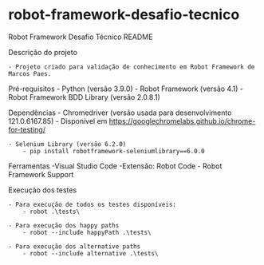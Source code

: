 # robot-framework-desafio-tecnico

Robot Framework Desafio Técnico README

Descrição do projeto

    - Projeto criado para validação de conhecimento em Robot Framework de Marcos Paes.

Pré-requisitos
    - Python (versão 3.9.0)
    - Robot Framework (versão 4.1)
    - Robot Framework BDD Library (versão 2.0.8.1)

Dependências
    - Chromedriver (versão usada para desenvolvimento 121.0.6167.85)
        - Disponível em https://googlechromelabs.github.io/chrome-for-testing/

    - Selenium Library (versão 6.2.0)
        - pip install robotframework-seleniumlibrary==6.0.0

Ferramentas 
    -Visual Studio Code
    -Extensão: Robot Code - Robot Framework Support


Execução dos testes

    - Para execução de todos os testes disponíveis:
        - robot .\tests\     

    - Para execução dos happy paths
        - robot --include happyPath .\tests\

    - Para execução dos alternative paths
        - robot --include alternative .\tests\
